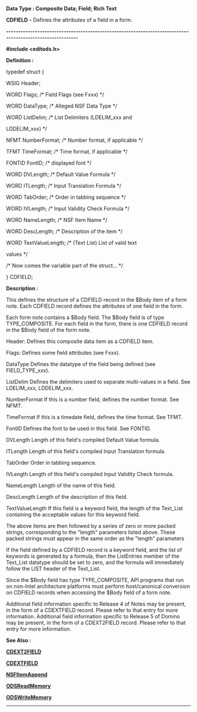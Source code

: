 




<!--
 /\* Font Definitions \*/
 @font-face
 {font-family:Courier;
 panose-1:2 7 4 9 2 2 5 2 4 4;}
@font-face
 {font-family:"Tms Rmn";
 panose-1:2 2 6 3 4 5 5 2 3 4;}
@font-face
 {font-family:Helv;
 panose-1:2 11 6 4 2 2 2 3 2 4;}
@font-face
 {font-family:"Cambria Math";
 panose-1:2 4 5 3 5 4 6 3 2 4;}
 /\* Style Definitions \*/
 p.MsoNormal, li.MsoNormal, div.MsoNormal
 {margin-top:0cm;
 margin-right:0cm;
 margin-bottom:8.0pt;
 margin-left:0cm;
 line-height:107%;
 font-size:11.0pt;
 font-family:"Calibri",sans-serif;}
.MsoChpDefault
 {font-size:11.0pt;}
.MsoPapDefault
 {margin-bottom:8.0pt;
 line-height:107%;}
 /\* Page Definitions \*/
 @page WordSection1
 {size:612.0pt 792.0pt;
 margin:72.0pt 72.0pt 72.0pt 72.0pt;}
div.WordSection1
 {page:WordSection1;}
-->




 


**Data Type : Composite Data; Field;
Rich Text**



**CDFIELD** **-** Defines the
attributes of a field in a form.


**----------------------------------------------------------------------------------------------------------**



**#include
<editods.h>**



**Definition :**



typedef struct {  

   WSIG Header;  

   WORD Flags;           /\* Field Flags (see Fxxx) \*/  

   WORD DataType;        /\* Alleged NSF Data Type \*/  

   WORD ListDelim;       /\* List Delimiters (LDELIM\_xxx and


                           
LDDELIM\_xxx) \*/  

   NFMT NumberFormat;    /\* Number format, if applicable \*/       

   TFMT TimeFormat;      /\* Time format, if applicable \*/  

   FONTID FontID;        /\* displayed font \*/  

   WORD DVLength;        /\* Default Value Formula \*/  

   WORD ITLength;        /\* Input Translation Formula \*/  

   WORD TabOrder;        /\* Order in tabbing sequence \*/  

   WORD IVLength;        /\* Input Validity Check Formula \*/  

   WORD NameLength;      /\* NSF Item Name \*/  

   WORD DescLength;      /\* Description of the item \*/  

   WORD TextValueLength; /\* (Text List) List of valid text


                           
values \*/  

/\* Now comes the variable part of the struct... \*/  

} CDFIELD;


 


**Description :**



This defines
the structure of a CDFIELD record in the $Body item of a form note.  Each
CDFIELD record  defines the attributes of one field in the form.  

  

Each form note contains a $Body field. The $Body field is of type TYPE\_COMPOSITE. 
For each field in the form, there is one CDFIELD record in the $Body field of
the form note.   

  

Header:                  Defines this composite data item as a CDFIELD item.  

Flags:                      Defines some field attributes (see Fxxx).  

DataType              Defines the datatype of the field being defined (see
FIELD\_TYPE\_xxx).  

ListDelim                Defines the delimiters used to separate multi-values
in a field. See LDELIM\_xxx, LDDELIM\_xxx.  

NumberFormat    If this is a number field, defines the number format.  See
NFMT.  

TimeFormat          If this is a timedate field, defines the time format. See
TFMT.  

FontID                      Defines the font to be used in this field.  See
FONTID.  

DVLength               Length of this field's compiled Default Value formula.  

ITLength                 Length of this field's compiled Input Translation
formula.      

TabOrder               Order in tabbing sequence.  

IVLength                 Length of this field's compiled Input Validity Check
formula.  

NameLength         Length of the name of this field.  

DescLength           Length of the description of this field.  

TextValueLength  If this field is a keyword field, the length of the Text\_List
containing the acceptable values for this keyword field.  

  

The above items are then followed by a series of zero or more packed strings,
corresponding to the "length" parameters listed above. These packed
strings must appear in the same order as the "length" parameters  

  

If the field defined by a CDFIELD record is a keyword field, and the list of
keywords is generated by a formula, then the ListEntries member of the
Text\_List datatype should be set to zero, and the formula will immediately
follow the  LIST header of the Text\_List.  

  

Since the $Body field has type TYPE\_COMPOSITE, API programs that run on
non-Intel architecture platforms must perform host/canonical conversion on
CDFIELD records when accessing the $Body field of a form note.


  

Additional field information specific to Release 4 of Notes may be present, in
the form of a CDEXTFIELD record.  Please refer to that entry for more
information. Additional field information specific to Release 5 of Domino may
be present, in the form of a CDEXT2FIELD record.  Please refer to that entry
for more information.


 **See Also :**


**[CDEXT2FIELD](notes:///8525872100478C66/61FD4E9848264AD28525620B006BA8BD/6807B7F2AFEC3988482573FB00322DA5)**


**[CDEXTFIELD](CDEXTFIELD.md)**


**[NSFItemAppend](NSFItemAppend.md)**


**[ODSReadMemory](ODSReadMemory.md)**


**[ODSWriteMemory](ODSWriteMemory.md)**



----------------------------------------------------------------------------------------------------------


 





